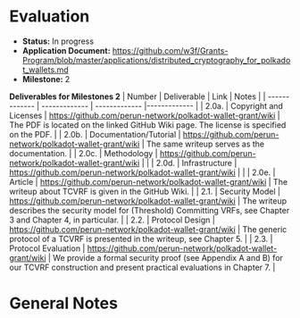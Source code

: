 # Evaluation

- **Status:** In progress
- **Application Document:** https://github.com/w3f/Grants-Program/blob/master/applications/distributed_cryptography_for_polkadot_wallets.md
- **Milestone:** 2

**Deliverables for Milestones 2**
| Number | Deliverable | Link | Notes |
| ------------- | ------------- | ------------- |------------- |
| 2.0a. | Copyright and Licenses | https://github.com/perun-network/polkadot-wallet-grant/wiki | The PDF is located on the linked GitHub Wiki page. The license is specified on the PDF. | 
| 2.0b. | Documentation/Tutorial | https://github.com/perun-network/polkadot-wallet-grant/wiki | The same writeup serves as the documentation. |
| 2.0c. | Methodology | https://github.com/perun-network/polkadot-wallet-grant/wiki |  |
| 2.0d. | Infrastructure | https://github.com/perun-network/polkadot-wallet-grant/wiki | |
| 2.0e. | Article | https://github.com/perun-network/polkadot-wallet-grant/wiki | The writeup about TCVRF is given in the GitHub Wiki. |
| 2.1. | Security Model | https://github.com/perun-network/polkadot-wallet-grant/wiki | The writeup describes the security model for (Threshold) Committing VRFs, see Chapter 3 and Chapter 4, in particular. |
| 2.2. | Protocol Design | https://github.com/perun-network/polkadot-wallet-grant/wiki | The generic protocol of a TCVRF is presented in the writeup, see Chapter 5. |
| 2.3. | Protocol Evaluation | https://github.com/perun-network/polkadot-wallet-grant/wiki | We provide a formal security proof (see Appendix A and B) for our TCVRF construction and present practical evaluations in Chapter 7. |

# General Notes
